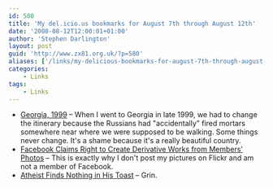 ```yaml
---
id: 580
title: 'My del.icio.us bookmarks for August 7th through August 12th'
date: '2008-08-12T12:00:01+01:00'
author: 'Stephen Darlington'
layout: post
guid: 'http://www.zx81.org.uk/?p=580'
aliases: ['/links/my-delicious-bookmarks-for-august-7th-through-august-12th.html']
categories:
    - Links
tags:
    - Links
---
```


- [Georgia, 1999](/travel/georgia.html) – When I went to Georgia in late 1999, we had to change the itinerary because the Russians had "accidentally" fired mortars somewhere near where we were supposed to be walking. Some things never change. It's a shame because it's a really beautiful country.
- [Facebook Claims Right to Create Derivative Works from Members’ Photos](http://blogs.photopreneur.com/facebook-claims-right-to-create-derivative-works-from-members-photos) – This is exactly why I don't post my pictures on Flickr and am not a member of Facebook.
- [Atheist Finds Nothing in His Toast](http://www.cynical-c.com/?p=11173) – Grin.